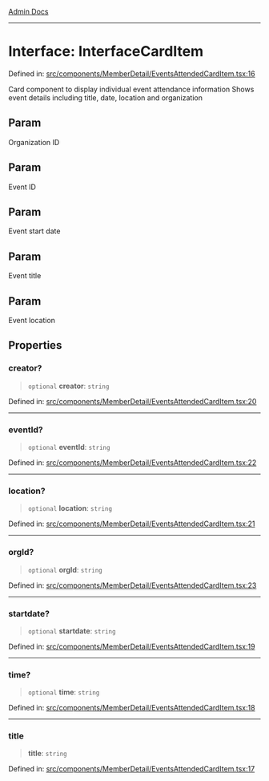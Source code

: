 [Admin Docs](/)

***

# Interface: InterfaceCardItem

Defined in: [src/components/MemberDetail/EventsAttendedCardItem.tsx:16](https://github.com/abhassen44/talawa-admin/blob/bb7b6d5252385a81ad100b897eb0cba4f7ba10d2/src/components/MemberDetail/EventsAttendedCardItem.tsx#L16)

Card component to display individual event attendance information
Shows event details including title, date, location and organization

## Param

Organization ID

## Param

Event ID

## Param

Event start date

## Param

Event title

## Param

Event location

## Properties

### creator?

> `optional` **creator**: `string`

Defined in: [src/components/MemberDetail/EventsAttendedCardItem.tsx:20](https://github.com/abhassen44/talawa-admin/blob/bb7b6d5252385a81ad100b897eb0cba4f7ba10d2/src/components/MemberDetail/EventsAttendedCardItem.tsx#L20)

***

### eventId?

> `optional` **eventId**: `string`

Defined in: [src/components/MemberDetail/EventsAttendedCardItem.tsx:22](https://github.com/abhassen44/talawa-admin/blob/bb7b6d5252385a81ad100b897eb0cba4f7ba10d2/src/components/MemberDetail/EventsAttendedCardItem.tsx#L22)

***

### location?

> `optional` **location**: `string`

Defined in: [src/components/MemberDetail/EventsAttendedCardItem.tsx:21](https://github.com/abhassen44/talawa-admin/blob/bb7b6d5252385a81ad100b897eb0cba4f7ba10d2/src/components/MemberDetail/EventsAttendedCardItem.tsx#L21)

***

### orgId?

> `optional` **orgId**: `string`

Defined in: [src/components/MemberDetail/EventsAttendedCardItem.tsx:23](https://github.com/abhassen44/talawa-admin/blob/bb7b6d5252385a81ad100b897eb0cba4f7ba10d2/src/components/MemberDetail/EventsAttendedCardItem.tsx#L23)

***

### startdate?

> `optional` **startdate**: `string`

Defined in: [src/components/MemberDetail/EventsAttendedCardItem.tsx:19](https://github.com/abhassen44/talawa-admin/blob/bb7b6d5252385a81ad100b897eb0cba4f7ba10d2/src/components/MemberDetail/EventsAttendedCardItem.tsx#L19)

***

### time?

> `optional` **time**: `string`

Defined in: [src/components/MemberDetail/EventsAttendedCardItem.tsx:18](https://github.com/abhassen44/talawa-admin/blob/bb7b6d5252385a81ad100b897eb0cba4f7ba10d2/src/components/MemberDetail/EventsAttendedCardItem.tsx#L18)

***

### title

> **title**: `string`

Defined in: [src/components/MemberDetail/EventsAttendedCardItem.tsx:17](https://github.com/abhassen44/talawa-admin/blob/bb7b6d5252385a81ad100b897eb0cba4f7ba10d2/src/components/MemberDetail/EventsAttendedCardItem.tsx#L17)
